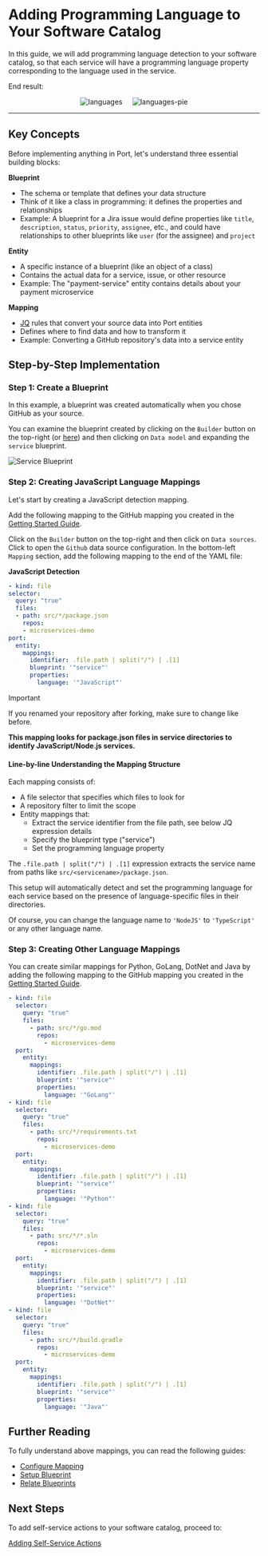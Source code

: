 # Adding Programming Language to Your Software Catalog

In this guide, we will add programming language detection to your software catalog, so that each service will have a programming language property corresponding to the language used in the service.

End result:

<div style="display: flex; gap: 20px; align-items: center; justify-content: center;">
    <img src="./docs/assets/languages.png" alt="languages" style="max-width: 48%; height: auto; object-fit: contain;">
    <img src="./docs/assets/languages-2.png" alt="languages-pie" style="max-width: 48%; height: auto; object-fit: contain;">
</div>

---

## Key Concepts

Before implementing anything in Port, let's understand three essential building blocks:

**Blueprint**

- The schema or template that defines your data structure
- Think of it like a class in programming: it defines the properties and relationships
- Example: A blueprint for a Jira issue would define properties
  like `title`, `description`, `status`, `priority`, `assignee`,
  etc., and could have relationships to other blueprints like `user`
  (for the assignee) and `project`

**Entity**

- A specific instance of a blueprint (like an object of a class)
- Contains the actual data for a service, issue, or other resource
- Example: The "payment-service" entity contains details about your payment microservice

**Mapping**

- [JQ](https://jq.getport.io) rules that convert your source data into Port entities
- Defines where to find data and how to transform it
- Example: Converting a GitHub repository's data into a service entity

## Step-by-Step Implementation

### Step 1: Create a Blueprint

In this example, a blueprint was created automatically when you chose GitHub as your source.

You can examine the blueprint created by clicking on the `Builder` button on the top-right (or [here](https://app.getport.io/settings/data-model)) and then clicking on `Data model` and expanding the `service` blueprint.

![Service Blueprint](./docs/assets/data-model.png)

### Step 2: Creating JavaScript Language Mappings

Let's start by creating a JavaScript detection mapping.

Add the following mapping to the GitHub mapping you created in the [Getting Started Guide](GETTING-STARTED.md).

Click on the `Builder` button on the top-right and then click on `Data sources`. Click to open the `Github` data source configuration.
In the bottom-left `Mapping` section, add the following mapping to the end of the YAML file:

**JavaScript Detection**

```yaml
- kind: file
selector:
  query: "true"
  files:
  - path: src/*/package.json
    repos:
    - microservices-demo
port:
  entity:
    mappings:
      identifier: .file.path | split("/") | .[1]
      blueprint: '"service"'
      properties:
        language: '"JavaScript"'
```

> [!IMPORTANT]  
> If you renamed your repository after forking, make sure to change like before.

**This mapping looks for package.json files in service directories to identify JavaScript/Node.js services.**

#### Line-by-line Understanding the Mapping Structure

Each mapping consists of:

- A file selector that specifies which files to look for
- A repository filter to limit the scope
- Entity mappings that:
  - Extract the service identifier from the file path, see below JQ expression details
  - Specify the blueprint type ("service")
  - Set the programming language property

The `.file.path | split("/") | .[1]` expression extracts the service name from paths like `src/<servicename>/package.json`.

This setup will automatically detect and set the programming language for each service based on the presence of language-specific files in their directories.

Of course, you can change the language name to `'NodeJS'` to `'TypeScript'` or any other language name.

### Step 3: Creating Other Language Mappings

You can create similar mappings for Python, GoLang, DotNet and Java by adding the following mapping to the GitHub mapping you created in the [Getting Started Guide](GETTING-STARTED.md).

```yaml
- kind: file
  selector:
    query: "true"
    files:
      - path: src/*/go.mod
        repos:
          - microservices-demo
  port:
    entity:
      mappings:
        identifier: .file.path | split("/") | .[1]
        blueprint: '"service"'
        properties:
          language: '"GoLang"'
- kind: file
  selector:
    query: "true"
    files:
      - path: src/*/requirements.txt
        repos:
          - microservices-demo
  port:
    entity:
      mappings:
        identifier: .file.path | split("/") | .[1]
        blueprint: '"service"'
        properties:
          language: '"Python"'
- kind: file
  selector:
    query: "true"
    files:
      - path: src/*/*.sln
        repos:
          - microservices-demo
  port:
    entity:
      mappings:
        identifier: .file.path | split("/") | .[1]
        blueprint: '"service"'
        properties:
          language: '"DotNet"'
- kind: file
  selector:
    query: "true"
    files:
      - path: src/*/build.gradle
        repos:
          - microservices-demo
  port:
    entity:
      mappings:
        identifier: .file.path | split("/") | .[1]
        blueprint: '"service"'
        properties:
          language: '"Java"'
```

## Further Reading

To fully understand above mappings, you can read the following guides:

- [Configure Mapping](https://docs.getport.io/build-your-software-catalog/customize-integrations/configure-mapping/)
- [Setup Blueprint](https://docs.getport.io/build-your-software-catalog/customize-integrations/configure-data-model/setup-blueprint/)
- [Relate Blueprints](https://docs.getport.io/build-your-software-catalog/customize-integrations/configure-data-model/relate-blueprints/)

## Next Steps

To add self-service actions to your software catalog, proceed to:

[Adding Self-Service Actions](SELF-SERVICE-ACTIONS.md)
